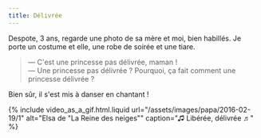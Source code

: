 ```yaml
---
title: Délivrée
---
```


Despote, 3 ans, regarde une photo de sa mère et moi, bien habillés. Je porte un costume et elle, une robe de soirée et une tiare.

> — C'est une princesse pas délivrée, maman !  
> — Une princesse pas délivrée ? Pourquoi, ça fait comment une princesse délivrée ?

Bien sûr, il s'est mis à danser en chantant !

{% include video_as_a_gif.html.liquid
url="/assets/images/papa/2016-02-19/1"
alt="Elsa de &quot;La Reine des neiges&quot;"
caption="♫ Libérée, délivrée ♬"
%}
